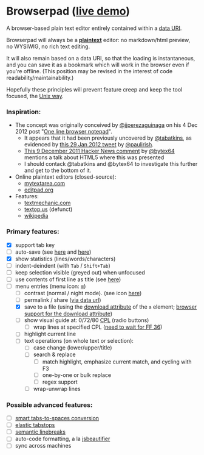# Browserpad ([live demo](http://waldyrious.github.io/browserpad))

A browser-based plain text editor entirely contained within a
   [data URI](https://en.wikipedia.org/wiki/Data_URI_scheme).
   
Browserpad will always be a
   **[plaintext](http://en.wikipedia.org/wiki/Text_editor#Plain_text_files_vs._word_processor_files)** editor:
   no markdown/html preview, no WYSIWIG, no rich text editing.

It will also remain based on a data URI,
   so that the loading is instantaneous,
   and you can save it as a bookmark
   which will work in the browser even if you're offline.
(This position may be revised
   in the interest of code readability/maintainability.)

Hopefully these principles will prevent feature creep
   and keep the tool focused,
   the [Unix way](https://en.wikipedia.org/wiki/Unix_philosophy#Doug_McIlroy_on_Unix_programming).

### Inspiration:
* The concept was originally conceived by [@jjperezaguinaga](https://github.com/jjperezaguinaga)
  on his 4 Dec 2012 post "[One line browser notepad](https://coderwall.com/p/lhsrcq/one-line-browser-notepad)".
    * It appears that it had been previously uncovered by [@tabatkins](https://github.com/tabatkins),
      as evidenced by [this 29 Jan 2012 tweet](https://twitter.com/paul_irish/status/163692631128424449)
      by [@paulirish](https://github.com/paulirish).
    * [This 9 December 2011 Hacker News comment](https://news.ycombinator.com/item?id=3333093)
      by [@bytex64](https://github.com/bytex64) mentions a talk about HTML5 where this was presented
    * I should contack @tabatkins and @bytex64 to investigate this further and get to the bottom of it.
* Online plaintext editors (closed-source):
    * [mytextarea.com](http://mytextarea.com)
    * [editpad.org](http://editpad.org)
* Features:
    * [textmechanic.com](http://textmechanic.com)
    * [textop.us](http://wayback.archive.org/web/20130718231049id_/http://textop.us/) (defunct)
    * [wikipedia](http://en.wikipedia.org/wiki/Text_editor#Typical_features)

### Primary features:
- [x] support tab key
- [ ] auto-save (see [here](https://github.com/JakobKallin/Text-Editor/blob/gh-pages/index.html) and [here](https://github.com/samyk/evercookie))
- [x] show statistics (lines/words/characters)
- [ ] indent-deindent (with `Tab` / `Shift+Tab`)
- [ ] keep selection visible (greyed out) when unfocused
- [ ] use contents of first line as title
      (see [here](http://iamnotagoodartist.com/web/an-auto-updating-data-uri-text-editor/))
- [ ] menu entries (menu icon: [≡](http://www.fileformat.info/info/unicode/char/2261/browsertest.htm))
   - [ ] contrast (normal / night mode). (see icon [here](http://pixelmack.github.io/slight/))
   - [ ] permalink / share ([via data url](http://iamnotagoodartist.com/web/an-auto-updating-data-uri-text-editor/))
   - [x] save to a file
         (using the [download attribute](http://stackoverflow.com/q/283956/266309) of the `a` element; 
         [browser support for the download attribute](http://caniuse.com/#feat=download))
   - [ ] show visual guide at: 0/72/80 [CPL](https://en.wikipedia.org/wiki/Characters_per_line) (radio buttons)
      - [ ] wrap lines at specified CPL
            ([need to wait for FF 36](http://stackoverflow.com/questions/657795/how-remove-word-wrap-from-textarea/13446005#comment43835216_13446005))
   - [ ] highlight current line
   - [ ] text operations (on whole text or selection):
      - [ ] case change (lower/upper/title)
      - [ ] search & replace
         - [ ] match highlight, emphasize current match, and cycling with F3
         - [ ] one-by-one or bulk replace
         - [ ] regex support
      - [ ] wrap-unwrap lines

### Possible advanced features:
- [ ] [smart tabs-to-spaces conversion](http://stackoverflow.com/a/2479925/266309)
- [ ] [elastic tabstops](http://nickgravgaard.com/elastictabstops/)
- [ ] [semantic linebreaks](http://rhodesmill.org/brandon/2012/one-sentence-per-line/)
- [ ] auto-code formatting, a la [jsbeautifier](http://jsbeautifier.org)
- [ ] sync across machines
